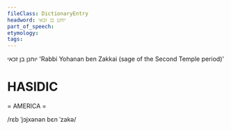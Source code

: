 ```yaml
---
fileClass: DictionaryEntry
headword: יוחנן בן זכּאי
part_of_speech: 
etymology: 
tags: 
---
```

יוחנן בן זכּאי
'Rabbi Yohanan ben Zakkai (sage of the Second Temple period)'

HASIDIC
=======
= AMERICA = 

/rɛb ˈjɔjxənən bɛn ˈzakə/